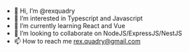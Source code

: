 - 👋 Hi, I’m @rexquadry
- 👀 I’m interested in Typescript and Javascript
- 🌱 I’m currently learning React and Vue
- 💞️ I’m looking to collaborate on NodeJS/ExpressJS/NestJS
- 📫 How to reach me rex.quadry@gmail.com

<!---
rexquadry/rexquadry is a ✨ special ✨ repository because its `README.md` (this file) appears on your GitHub profile.
You can click the Preview link to take a look at your changes.
--->
